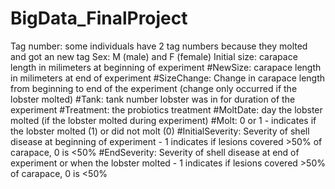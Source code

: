 # BigData_FinalProject

Tag number: some individuals have 2 tag numbers because they molted and got an new tag
Sex: M (male) and F (female)
Initial size: carapace length in milimeters at beginning of experiment
#NewSize: carapace length in milimeters at end of experiment
#SizeChange: Change in carapace length from beginning to end of the experiment (change only occurred if the lobster molted)
#Tank: tank number lobster was in for duration of the experiment
#Treatment: the probiotics treatment
#MoltDate: day the lobster molted (if the lobster molted during  experiment)
#Molt: 0 or 1 - indicates if the lobster molted (1) or did not molt (0)
#InitialSeverity: Severity of shell disease at beginning of experiment - 1 indicates if lesions covered >50% of carapace, 0 is <50%
#EndSeverity: Severity of shell disease at end of experiment or when the lobster molted - 1 indicates if lesions covered >50% of carapace, 0 is <50%
